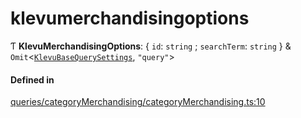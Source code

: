 # klevumerchandisingoptions
      
Ƭ **KlevuMerchandisingOptions**: { `id`: `string` ; `searchTerm`: `string`  } & `Omit`<[`KlevuBaseQuerySettings`](klevubasequerysettings.md), ``"query"``\>

#### Defined in

[queries/categoryMerchandising/categoryMerchandising.ts:10](https://github.com/klevultd/frontend-sdk/blob/f1babb6/packages/klevu-core/src/queries/categoryMerchandising/categoryMerchandising.ts#L10)


